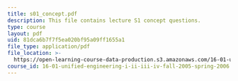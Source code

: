 ```yaml
---
title: s01_concept.pdf
description: This file contains lecture S1 concept questions.
type: course
layout: pdf
uid: 81dca6b7f7f5ea020bf95a09ff1655a1
file_type: application/pdf
file_location: >-
  https://open-learning-course-data-production.s3.amazonaws.com/16-01-unified-engineering-i-ii-iii-iv-fall-2005-spring-2006/81dca6b7f7f5ea020bf95a09ff1655a1_s01_concept.pdf
course_id: 16-01-unified-engineering-i-ii-iii-iv-fall-2005-spring-2006
---
```

